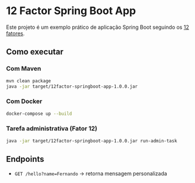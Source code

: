 # 12 Factor Spring Boot App

Este projeto é um exemplo prático de aplicação Spring Boot seguindo os [12 fatores](https://12factor.net/).

## Como executar

### Com Maven
```bash
mvn clean package
java -jar target/12factor-springboot-app-1.0.0.jar
```

### Com Docker
```bash
docker-compose up --build
```

### Tarefa administrativa (Fator 12)
```bash
java -jar target/12factor-springboot-app-1.0.0.jar run-admin-task
```

## Endpoints
- `GET /hello?name=Fernando` → retorna mensagem personalizada

